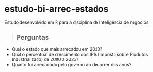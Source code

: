 # estudo-bi-arrec-estados
Estudo desenvolvido em R para a disciplina de Inteligência de negócios

> ## Perguntas
* Qual o estado que mais arrecadou em 2023?
* Qual o percentual de crescimento dos IPIs (Imposto sobre Produtos Industrializado) de 2000 a 2023?
* Quanto foi arrecadado pelo governo ao decorrer dos anos?
